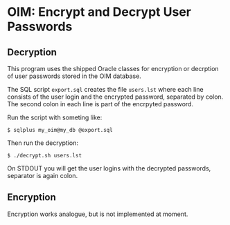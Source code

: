 OIM: Encrypt and Decrypt User Passwords
=======================================

Decryption
----------

This program uses the shipped Oracle classes for encryption or decrption
of user passwords stored in the OIM database.

The SQL script `export.sql` creates the file `users.lst` where
each line consists of the user login and the encrypted password,
separated by colon.  The second colon in each line is part of the
encrpyted password.

Run the script with someting like:

    $ sqlplus my_oim@my_db @export.sql

Then run the decryption:

    $ ./decrypt.sh users.lst

On STDOUT you will get the user logins with the decrypted passwords,
separator is again colon.

Encryption
----------

Encryption works analogue, but is not implemented at moment.
